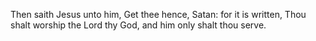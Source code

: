 Then saith Jesus unto him, Get thee hence, Satan: for it is written, Thou shalt worship the Lord thy God, and him only shalt thou serve.
